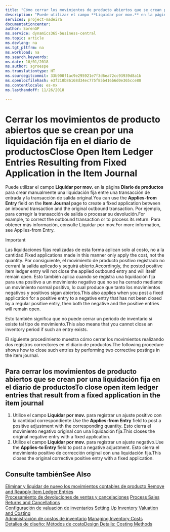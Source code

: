 ```yaml
---
title: "Cómo cerrar los movimientos de producto abiertos que se crean por una liquidación fija en el diario de productos | Documentos de Microsoft"
description: "Puede utilizar el campo **Liquidar por mov.** en la página **Diario de productos** para crear manualmente una liquidación fija entre una transacción de entrada y la transacción de salida original. Por ejemplo, para corregir la transacción de salida o procesar su devolución."
services: project-madeira
documentationcenter: 
author: SorenGP
ms.service: dynamics365-business-central
ms.topic: article
ms.devlang: na
ms.tgt_pltfrm: na
ms.workload: na
ms.search.keywords: 
ms.date: 10/01/2018
ms.author: sgroespe
ms.translationtype: HT
ms.sourcegitcommit: 33b900f1ac9e295921e7f3d6ea72cc93939d8a1b
ms.openlocfilehash: e3f210b86168d34ec775f85b416b6d0e365cce88
ms.contentlocale: es-mx
ms.lasthandoff: 11/26/2018

---
```

# <a name="close-open-item-ledger-entries-resulting-from-fixed-application-in-the-item-journal"></a><span data-ttu-id="5a631-104">Cerrar los movimientos de producto abiertos que se crean por una liquidación fija en el diario de productos</span><span class="sxs-lookup"><span data-stu-id="5a631-104">Close Open Item Ledger Entries Resulting from Fixed Application in the Item Journal</span></span>
<span data-ttu-id="5a631-105">Puede utilizar el campo **Liquidar por mov.** en la página **Diario de productos** para crear manualmente una liquidación fija entre una transacción de entrada y la transacción de salida original.</span><span class="sxs-lookup"><span data-stu-id="5a631-105">You can use the **Applies-from Entry** field on the **Item Journal** page to create a fixed application between an inbound transaction and the original outbound transaction.</span></span> <span data-ttu-id="5a631-106">Por ejemplo, para corregir la transacción de salida o procesar su devolución.</span><span class="sxs-lookup"><span data-stu-id="5a631-106">For example, to correct the outbound transaction or to process its return.</span></span> <span data-ttu-id="5a631-107">Para obtener más información, consulte Liquidar por mov.</span><span class="sxs-lookup"><span data-stu-id="5a631-107">For more information, see Applies-from Entry.</span></span>  

> [!IMPORTANT]  
>  <span data-ttu-id="5a631-108">Las liquidaciones fijas realizadas de esta forma aplican solo al costo, no a la cantidad.</span><span class="sxs-lookup"><span data-stu-id="5a631-108">Fixed applications made in this manner only apply the cost, not the quantity.</span></span> <span data-ttu-id="5a631-109">Por consiguiente, el movimiento de producto positivo registrado no cerrará la salida aplicado y seguirá abierto.</span><span class="sxs-lookup"><span data-stu-id="5a631-109">Accordingly, the posted positive item ledger entry will not close the applied outbound entry and will itself remain open.</span></span> <span data-ttu-id="5a631-110">Esto también aplica cuando se registra una liquidación fija para una positivo a un movimiento negativo que no se ha cerrado mediante un movimiento normal positivo, lo cual produce que tanto los movimientos negativos y positivos sigan abiertos.</span><span class="sxs-lookup"><span data-stu-id="5a631-110">This also applies when you post a fixed application for a positive entry to a negative entry that has not been closed by a regular positive entry, then both the negative and the positive entries will remain open.</span></span>  
>   
>  <span data-ttu-id="5a631-111">Esto también significa que no puede cerrar un periodo de inventario si existe tal tipo de movimiento.</span><span class="sxs-lookup"><span data-stu-id="5a631-111">This also means that you cannot close an inventory period if such an entry exists.</span></span>  

<span data-ttu-id="5a631-112">El siguiente procedimiento muestra cómo cerrar los movimientos realizando dos registros correctores en el diario de productos.</span><span class="sxs-lookup"><span data-stu-id="5a631-112">The following procedure shows how to close such entries by performing two corrective postings in the item journal.</span></span>  

## <a name="to-close-open-item-ledger-entries-that-result-from-a-fixed-application-in-the-item-journal"></a><span data-ttu-id="5a631-113">Para cerrar los movimientos de producto abiertos que se crean por una liquidación fija en el diario de productos</span><span class="sxs-lookup"><span data-stu-id="5a631-113">To close open item ledger entries that result from a fixed application in the item journal</span></span>  

1.  <span data-ttu-id="5a631-114">Utilice el campo **Liquidar por mov.** para registrar un ajuste positivo con la cantidad correspondiente.</span><span class="sxs-lookup"><span data-stu-id="5a631-114">Use the **Applies-from Entry** field to post a positive adjustment with the corresponding quantity.</span></span> <span data-ttu-id="5a631-115">Esto cierra el movimiento negativo original con una liquidación fija.</span><span class="sxs-lookup"><span data-stu-id="5a631-115">This closes the original negative entry with a fixed application.</span></span>  
2.  <span data-ttu-id="5a631-116">Utilice el campo **Liquidar por mov.** para registrar un ajuste negativo.</span><span class="sxs-lookup"><span data-stu-id="5a631-116">Use the **Applies-to Entry** field to post a negative adjustment.</span></span> <span data-ttu-id="5a631-117">Esto cierra el movimiento positivo de corrección original con una liquidación fija.</span><span class="sxs-lookup"><span data-stu-id="5a631-117">This closes the original corrective positive entry with a fixed application.</span></span>  

## <a name="see-also"></a><span data-ttu-id="5a631-118">Consulte también</span><span class="sxs-lookup"><span data-stu-id="5a631-118">See Also</span></span>  
[<span data-ttu-id="5a631-119">Eliminar y liquidar de nuevo los movimientos contables de producto</span><span class="sxs-lookup"><span data-stu-id="5a631-119"> Remove and Reapply Item Ledger Entries</span></span>](finance-how-to-remove-and-reapply-item-entries.md)  
 <span data-ttu-id="5a631-120">[Procesamiento de devoluciones de ventas y cancelaciones](sales-how-process-sales-returns-cancellations.md) </span><span class="sxs-lookup"><span data-stu-id="5a631-120">[Process Sales Returns and Cancellations](sales-how-process-sales-returns-cancellations.md) </span></span>  
 <span data-ttu-id="5a631-121">[Configuración de valuación de inventarios](finance-set-up-inventory-valuation-and-costing.md) </span><span class="sxs-lookup"><span data-stu-id="5a631-121">[Setting Up Inventory Valuation and Costing](finance-set-up-inventory-valuation-and-costing.md) </span></span>  
 <span data-ttu-id="5a631-122">[Administración de costos de inventario](finance-manage-inventory-costs.md) </span><span class="sxs-lookup"><span data-stu-id="5a631-122">[Managing Inventory Costs](finance-manage-inventory-costs.md) </span></span>  
 [<span data-ttu-id="5a631-123">Detalles de diseño: Métodos de costo</span><span class="sxs-lookup"><span data-stu-id="5a631-123">Design Details: Costing Methods</span></span>](design-details-costing-methods.md)

